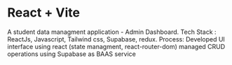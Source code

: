 # React + Vite

A student data managment application - Admin Dashboard.
Tech Stack : ReactJs, Javascript, Tailwind css, Supabase, redux.
Process:
Developed UI interface using react (state managment, react-router-dom)
managed CRUD operations using Supabase as BAAS service
